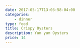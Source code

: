 ```yaml
---
date: 2017-05-17T13:03:58-04:00
categories:
    - dinner
type: food
title: Crispy Oysters
description: Yum yum Oysters
price: 14
---
```

